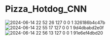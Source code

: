 # Pizza_Hotdog_CNN
![2024-06-14 22 52 26 127 0 0 1 326186b4c47b](https://github.com/medwejonok/Pizza_Hotdog_CNN/assets/112614413/fe722040-a493-4f44-b118-c1c49922b65a)
![2024-06-14 22 55 17 127 0 0 1 9d4dbabd2e0f](https://github.com/medwejonok/Pizza_Hotdog_CNN/assets/112614413/be707cc7-064b-4748-9d5b-3b76ae5d76a3)
![2024-06-14 22 56 13 127 0 0 1 91e6ef4dbd20](https://github.com/medwejonok/Pizza_Hotdog_CNN/assets/112614413/a3f853a0-31b8-450b-8a68-f5c97e8038c5)
